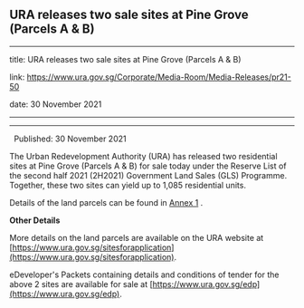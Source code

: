 ## URA releases two sale sites at Pine Grove (Parcels A & B)
---
title: URA releases two sale sites at Pine Grove (Parcels A & B)

link: https://www.ura.gov.sg/Corporate/Media-Room/Media-Releases/pr21-50

date: 30 November 2021

---

---------------------------------------------------------

  Published: 30 November 2021

The Urban Redevelopment Authority (URA) has released two residential sites at Pine Grove (Parcels A & B) for sale today under the Reserve List of the second half 2021 (2H2021) Government Land Sales (GLS) Programme. Together, these two sites can yield up to 1,085 residential units.   
  
Details of the land parcels can be found in [Annex 1](https://www.ura.gov.sg/-/media/Corporate/Media-Room/2021/Nov/pr21-50a.pdf) .  
  
**Other Details**   
  
More details on the land parcels are available on the URA website at [https://www.ura.gov.sg/sitesforapplication](https://www.ura.gov.sg/sitesforapplication).  
  
eDeveloper's Packets containing details and conditions of tender for the above 2 sites are available for sale at [https://www.ura.gov.sg/edp](https://www.ura.gov.sg/edp).